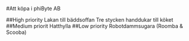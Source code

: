 #Att köpa i phiByte AB

##High priority
Lakan till bäddsoffan
Tre stycken handdukar till köket
##Medium priorit
Hatthylla
##Low priority
Robotdammsugara (Roomba & Scooba)